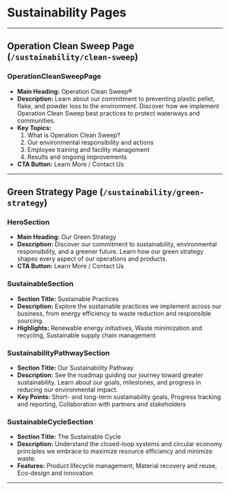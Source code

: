 # Sustainability Pages

---

## Operation Clean Sweep Page (`/sustainability/clean-sweep`)

### OperationCleanSweepPage
- **Main Heading:** Operation Clean Sweep®
- **Description:** Learn about our commitment to preventing plastic pellet, flake, and powder loss to the environment. Discover how we implement Operation Clean Sweep best practices to protect waterways and communities.
- **Key Topics:**
  1. What is Operation Clean Sweep?
  2. Our environmental responsibility and actions
  3. Employee training and facility management
  4. Results and ongoing improvements
- **CTA Button:** Learn More / Contact Us

---

## Green Strategy Page (`/sustainability/green-strategy`)

### HeroSection
- **Main Heading:** Our Green Strategy
- **Description:** Discover our commitment to sustainability, environmental responsibility, and a greener future. Learn how our green strategy shapes every aspect of our operations and products.
- **CTA Button:** Learn More / Contact Us

### SustainableSection
- **Section Title:** Sustainable Practices
- **Description:** Explore the sustainable practices we implement across our business, from energy efficiency to waste reduction and responsible sourcing.
- **Highlights:** Renewable energy initiatives, Waste minimization and recycling, Sustainable supply chain management

### SustainabilityPathwaySection
- **Section Title:** Our Sustainability Pathway
- **Description:** See the roadmap guiding our journey toward greater sustainability. Learn about our goals, milestones, and progress in reducing our environmental impact.
- **Key Points:** Short- and long-term sustainability goals, Progress tracking and reporting, Collaboration with partners and stakeholders

### SustainableCycleSection
- **Section Title:** The Sustainable Cycle
- **Description:** Understand the closed-loop systems and circular economy principles we embrace to maximize resource efficiency and minimize waste.
- **Features:** Product lifecycle management, Material recovery and reuse, Eco-design and innovation

---
